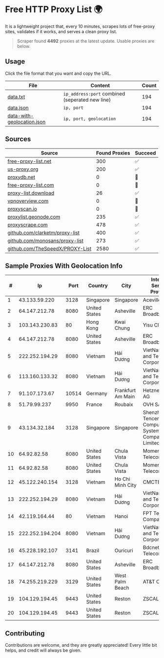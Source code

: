 
# Free HTTP Proxy List 🌍

It is a lightweight project that, every 10 minutes, scrapes lots of free-proxy sites, validates if it works, and serves a clean proxy list.


> Scraper found **4492** proxies at the latest update. Usable proxies are below.

## Usage

Click the file format that you want and copy the URL.


|File|Content|Count|
|----|-------|-----|
|[data.txt](https://raw.githubusercontent.com/themiralay/Proxy-List-World/master/data.txt)|`ip_address:port` combined (seperated new line)|194|
|[data.json](https://raw.githubusercontent.com/themiralay/Proxy-List-World/master/data.json)|`ip, port`|194|
|[data-with-geolocation.json](https://raw.githubusercontent.com/themiralay/Proxy-List-World/master/data-with-geolocation.json)|`ip, port, geolocation`|194|

## Sources

|Source|Found Proxies|Succeed|
|------|-------------|-------|
|[free-proxy-list.net](https://free-proxy-list.net)|300|✅|
|[us-proxy.org](https://www.us-proxy.org)|200|✅|
|[proxydb.net](http://proxydb.net)|0|🚫|
|[free-proxy-list.com](https://free-proxy-list.com/?page=&port=&type%5B%5D=http&type%5B%5D=https&up_time=0&search=Search)|0|🚫|
|[proxy-list.download](https://www.proxy-list.download/HTTP)|26|✅|
|[vpnoverview.com](https://vpnoverview.com/privacy/anonymous-browsing/free-proxy-servers)|0|🚫|
|[proxyscan.io](https://www.proxyscan.io)|0|🚫|
|[proxylist.geonode.com](https://proxylist.geonode.com/api/proxy-list?limit=300&page=1&sort_by=lastChecked&sort_type=desc&protocols=http,https)|235|✅|
|[proxyscrape.com](https://api.proxyscrape.com/v2/?request=displayproxies&protocol=http&timeout=10000&country=all&ssl=all&anonymity=all)|478|✅|
|[github.com/clarketm/proxy-list](https://raw.githubusercontent.com/clarketm/proxy-list/master/proxy-list-raw.txt)|400|✅|
|[github.com/monosans/proxy-list](https://raw.githubusercontent.com/monosans/proxy-list/main/proxies/http.txt)|273|✅|
|[github.com/TheSpeedX/PROXY-List](https://raw.githubusercontent.com/TheSpeedX/PROXY-List/master/http.txt)|2580|✅|


## Sample Proxies With Geolocation Info

|#|Ip|Port|Country|City|Internet Service Provider|
|-|--|----|-------|----|-------------------------|
|1|43.133.59.220|3128|Singapore|Singapore|Aceville Pte.ltd|
|2|64.147.212.78|8080|United States|Asheville|ERC Broadband|
|3|103.143.230.83|80|Hong Kong|Kwai Chung|Yisu Cloud LTD|
|4|64.147.212.78|8080|United States|Asheville|ERC Broadband|
|5|222.252.194.29|8080|Vietnam|Hải Dương|VietNam Post and Telecom Corporation|
|6|113.160.133.32|8080|Vietnam|Hải Dương|VietNam Post and Telecom Corporation|
|7|91.107.173.67|10514|Germany|Frankfurt Am Main|Hetzner Online AG|
|8|51.79.99.237|9950|France|Roubaix|OVH SAS|
|9|43.134.32.184|3128|Singapore|Singapore|Shenzhen Tencent Computer Systems Company Limited|
|10|64.92.82.58|8080|United States|Chula Vista|Momentum Telecom, Inc.|
|11|64.92.82.58|8080|United States|Chula Vista|Momentum Telecom, Inc.|
|12|45.122.240.154|3128|Vietnam|Ho Chi Minh City|CMCTELECOM|
|13|222.252.194.29|8080|Vietnam|Hải Dương|VietNam Post and Telecom Corporation|
|14|42.119.164.44|80|Vietnam|Hanoi|FPT Telecom Company|
|15|222.252.194.204|8080|Vietnam|Hải Dương|VietNam Post and Telecom Corporation|
|16|45.228.192.107|3141|Brazil|Ouricuri|Bdcnet Telecom|
|17|64.147.212.78|8080|United States|Asheville|ERC Broadband|
|18|74.255.219.229|3129|United States|West Palm Beach|AT&T Corp.|
|19|104.129.194.45|9443|United States|Reston|ZSCALER, INC.|
|20|104.129.194.45|9443|United States|Reston|ZSCALER, INC.|



## Contributing

Contributions are welcome, and they are greatly appreciated! Every
little bit helps, and credit will always be given.

